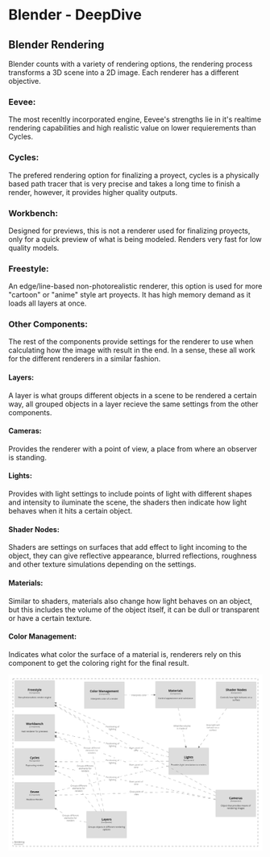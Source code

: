 # Blender - DeepDive

## Blender Rendering

Blender counts with a variety of rendering options, the rendering process transforms a 3D scene into a 2D image. Each renderer has a different objective. 

### Eevee: 
The most recenltly incorporated engine, Eevee's strengths lie in it's realtime rendering capabilities and high realistic value on lower requierements than Cycles. 

### Cycles:
The prefered rendering option for finalizing a proyect, cycles is a physically based path tracer that is very precise and takes a long time to finish a render, however, it provides higher quality outputs. 

### Workbench:
Designed for previews, this is not a renderer used for finalizing proyects, only for a quick preview of what is being modeled. Renders very fast for low quality models.

### Freestyle:
An edge/line-based non-photorealistic renderer, this option is used for more "cartoon" or "anime" style art proyects. It has high memory demand as it loads all layers at once.

### Other Components:
The rest of the components provide settings for the renderer to use when calculating how the image with result in the end. In a sense, these all work for the different renderers in a similar fashion.

#### Layers:
A layer is what groups different objects in a scene to be rendered a certain way, all grouped objects in a layer recieve the same settings from the other components. 

#### Cameras: 
Provides the renderer with a point of view, a place from where an observer is standing.

#### Lights:
Provides with light settings to include points of light with different shapes and intensity to iluminate the scene, the shaders then indicate how light behaves when it hits a certain object.

#### Shader Nodes:
Shaders are settings on surfaces that add effect to light incoming to the object, they can give reflective appearance, blurred reflections, roughness and other texture simulations depending on the settings.

#### Materials:
Similar to shaders, materials also change how light behaves on an object, but this includes the volume of the object itself, it can be dull or transparent or have a certain texture.

#### Color Management:
Indicates what color the surface of a material is, renderers rely on this component to get the coloring right for the final result. 


![alt text](assets/structurizr-Rendering.png "Render Components")
